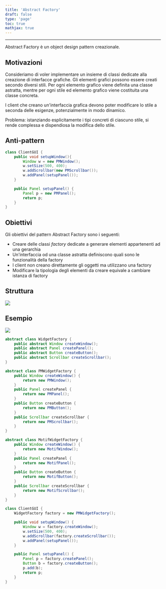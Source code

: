 ```yaml
---
title: 'Abstract Factory'
draft: false
type: 'page'
toc: true
mathjax: true
---
```


---

Abstract Factory è un object design pattern creazionale.

## Motivazioni

Consideriamo di voler implementare un insieme di classi dedicate alla creazione di interfacce grafiche. Gli elementi grafici possono essere creati secondo diversi stili. Per ogni elemento grafico viene definita una classe astratta, mentre per ogni stile ed elemento grafico viene costituita una classe concreta.

I client che creano un'interfaccia grafica devono poter modificare lo stile a seconda delle esigenze, potenzialmente in modo dinamico.

Problema: istanziando esplicitamente i tipi concreti di ciascuno stile, si rende complessa e dispendiosa la modifica dello stile.

## Anti-pattern

```java
class ClientGUI {
    public void setupWindow(){
		Window w = new PMWindow();
		w.setSize(500, 400);
		w.addScrollbar(new PMScrollbar());
		w.addPanel(setupPanel());
	}

	public Panel setupPanel() {
		Panel p = new PMPanel();
		return p;
	}
}
```

## Obiettivi

Gli obiettivi del pattern Abstract Factory sono i seguenti:

- Creare delle classi *factory* dedicate a generare elementi appartenenti ad una gerarchia
- Un'interfaccia od una classe astratta definiscono quali sono le funzionalità della factory
- I client non creano direttamente gli oggetti ma utilizzano una factory
- Modificare la tipologia degli elementi da creare equivale a cambiare istanza di factory

## Struttura

![](../../images/Pasted%20image%2020221126145412.png)

## Esempio

![](../../images/Pasted%20image%2020221126145439.png)

```java
abstract class WidgetFactory {
	public abstract Window createWindow();
	public abstract Panel createPanel();
	public abstract Button createButton();
	public abstract Scrollbar createScrollbar();
}

abstract class PMWidgetFactory {
	public Window createWindow() {
		return new PMWindow();
	}
	public Panel createPanel {
		return new PMPanel();
	}
	public Button createButton {
		return new PMButton();
	}
	public Scrollbar createScrollbar {
		return new PMScrollbar();
	}
}

abstract class MotifWidgetFactory {
	public Window createWindow() {
		return new MotifWindow();
	}
	public Panel createPanel {
		return new MotifPanel();
	}
	public Button createButton {
		return new MotifButton();
	}
	public Scrollbar createScrollbar {
		return new MotifScrollbar();
	}
}

class ClientGUI {
	WidgetFactory factory = new PMWidgetFactory();

	public void setupWindow() {
		Window w = factory.createWindow();
		w.setSize(500, 400);
		w.addScrollbar(factory.createScrollbar());
		w.addPanel(setupPanel());
	}

	public Panel setupPanel() {
		Panel p = factory.createPanel();
		Button b = factory.createButton();
		p.add(b);
		return p;
	}
}
```
